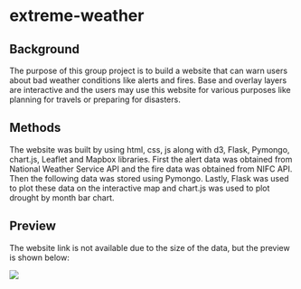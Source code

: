 # extreme-weather

## Background
The purpose of this group project is to build a website that can warn users about bad weather conditions like alerts and fires. Base and overlay layers are interactive and the users may use this website for various purposes like planning for travels or preparing for disasters.

## Methods
The website was built by using html, css, js along with d3, Flask, Pymongo, chart.js, Leaflet and Mapbox libraries. First the alert data was obtained from National Weather Service API and the fire data was obtained from NIFC API. Then the following data was stored using Pymongo. Lastly, Flask was used to plot these data on the interactive map and chart.js was used to plot drought by month bar chart.


## Preview
The website link is not available due to the size of the data, but the preview is shown below:

![](weather.gif)
